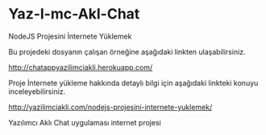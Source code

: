# Yaz-l-mc-Akl-Chat
NodeJS Projesini İnternete Yüklemek

Bu projedeki dosyanın çalışan örneğine aşağıdaki linkten ulaşabilirsiniz.

http://chatappyazilimciakli.herokuapp.com/

Proje İnternete yükleme hakkında detaylı bilgi için aşağıdaki linkteki konuyu inceleyebilirsiniz.

http://yazilimciakli.com/nodejs-projesini-internete-yuklemek/

Yazılımcı Aklı Chat uygulaması internet projesi

